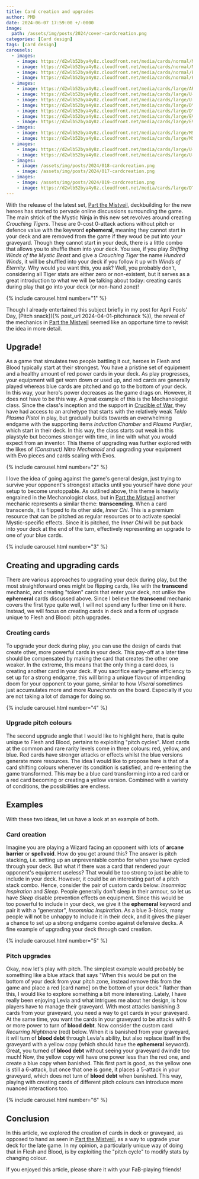 ```yaml
---
title: Card creation and upgrades
author: PMD
date: 2024-06-07 17:59:00 +/-0000
image:
  path: /assets/img/posts/2024/cover-cardcreation.png
categories: [Card design]
tags: [card design]
carousels:
  - images:
    - image: https://d2wlb52bya4y8z.cloudfront.net/media/cards/normal/MST188.webp
    - image: https://d2wlb52bya4y8z.cloudfront.net/media/cards/normal/MST052.webp
    - image: https://d2wlb52bya4y8z.cloudfront.net/media/cards/normal/EVR041.webp
    - image: https://d2wlb52bya4y8z.cloudfront.net/media/cards/normal/EVR040.webp
  - images:
    - image: https://d2wlb52bya4y8z.cloudfront.net/media/cards/large/ARC003.webp
    - image: https://d2wlb52bya4y8z.cloudfront.net/media/cards/large/U-ARC010.webp
    - image: https://d2wlb52bya4y8z.cloudfront.net/media/cards/large/U-CRU105.webp
    - image: https://d2wlb52bya4y8z.cloudfront.net/media/cards/large/DYN092-RF.webp
    - image: https://d2wlb52bya4y8z.cloudfront.net/media/cards/large/DYN092-RF_BACK.webp
    - image: https://d2wlb52bya4y8z.cloudfront.net/media/cards/large/EVO029.webp
    - image: https://d2wlb52bya4y8z.cloudfront.net/media/cards/large/EVO055.webp
  - images:
    - image: https://d2wlb52bya4y8z.cloudfront.net/media/cards/large/MST100.webp
    - image: https://d2wlb52bya4y8z.cloudfront.net/media/cards/large/MST100_BACK.webp
  - images:
    - image: https://d2wlb52bya4y8z.cloudfront.net/media/cards/large/U-ARC075.webp
    - image: https://d2wlb52bya4y8z.cloudfront.net/media/cards/large/U-ARC112.webp
  - images:
    - image: /assets/img/posts/2024/018-cardcreation.png
    - image: /assets/img/posts/2024/017-cardcreation.png
  - images:
    - image: /assets/img/posts/2024/019-cardcreation.png
    - image: https://d2wlb52bya4y8z.cloudfront.net/media/cards/large/DTD103.webp
---
```


With the release of the latest set, [Part the Mistveil](https://fabtcg.com/products/booster-set/part-the-mistveil/), deckbuilding for the new heroes has started to pervade online discussions surrounding the game. The main shtick of the Mystic Ninja in this new set revolves around creating _Crouching Tigers_. These are 0-cost 0-attack actions without pitch or defence value with the keyword __ephemeral__, meaning they cannot start in your deck and are removed from the game if they woud be put into your graveyard. Though they cannot start in your deck, there is a little combo that allows you to shuffle them into your deck. You see, if you play _Shifting Winds of the Mystic Beast_ and give a _Crouching Tiger_ the name _Hundred Winds_, it will be shuffled into your deck if you follow it up with _Winds of Eternity_. Why would you want this, you ask? Well, you probably don't, considering all Tiger stats are either zero or non-existent, but it serves as a great introduction to what we will be talking about today: creating cards during play that go into your deck (or non-hand zone)!

{% include carousel.html number="1" %}

Though I already entertained this subject briefly in my post for April Fools' Day, [Pitch snack]({% post_url 2024-04-01-pitchsnack %}), the reveal of the mechanics in [Part the Mistveil](https://fabtcg.com/products/booster-set/part-the-mistveil/) seemed like an opportune time to revisit the idea in more detail.

## Upgrade!
As a game that simulates two people battling it out, heroes in Flesh and Blood typically start at their strongest. You have a pristine set of equipment and a healthy amount of red power cards in your deck. As play progresses, your equipment will get worn down or used up, and red cards are generally played whereas blue cards are pitched and go to the bottom of your deck. In this way, your hero's power decreases as the game drags on. However, it does not have to be this way. A great example of this is the Mechanologist class. Since the class's inception and the support in [Crucible of War](https://fabtcg.com/products/booster-set/crucible-war-unlimited/), they have had access to an archetype that starts with the relatively weak _Teklo Plasma Pistol_ in play, but gradually builds towards an overwhelming endgame with the supporting items _Induction Chamber_ and _Plasma Purifier_, which start in their deck. In this way, the class starts out weak in this playstyle but becomes stronger with time, in line with what you would expect from an inventor. This theme of upgrading was further explored with the likes of _(Construct) Nitro Mechanoid_ and upgrading your equipment with Evo pieces and cards scaling with Evos.

{% include carousel.html number="2" %}

I love the idea of going against the game's general design, just trying to survive your opponent's strongest attacks until you yourself have done your setup to become unstoppable. As outlined above, this theme is heavily engrained in the Mechanologist class, but in [Part the Mistveil](https://fabtcg.com/products/booster-set/part-the-mistveil/) another mechanic represents a similar theme: __transcending__. When a card transcends, it is flipped to its other side, _Inner Chi_. This is a premium resource that can be pitched as regular resources or to activate special Mystic-specific effects. Since it is pitched, the _Inner Chi_ will be put back into your deck at the end of the turn, effectively representing an upgrade to one of your blue cards.

{% include carousel.html number="3" %}

## Creating and upgrading cards
There are various approaches to upgrading your deck during play, but the most straightforward ones might be flipping cards, like with the __transcend__ mechanic, and creating "token" cards that enter your deck, not unlike the __ephemeral__ cards discussed above. Since I believe the __transcend__ mechanic covers the first type quite well, I will not spend any further time on it here. Instead, we will focus on creating cards in deck and a form of upgrade unique to Flesh and Blood: pitch upgrades.

### Creating cards
To upgrade your deck during play, you can use the design of cards that create other, more powerful cards in your deck. This pay-off at a later time should be compensated by making the card that creates the other one weaker. In the extreme, this means that the only thing a card does, is creating another card in your deck. If you sacrifice early-game efficiency to set up for a strong endgame, this will bring a unique flavour of impending doom for your opponent to your game, similar to how _Viserai_ sometimes just accumulates more and more _Runechants_ on the board. Especially if you are not taking a lot of damage for doing so.

{% include carousel.html number="4" %}

### Upgrade pitch colours
The second upgrade angle that I would like to highlight here, that is quite unique to Flesh and Blood, pertains to exploiting "pitch cycles". Most cards at the common and rare rarity levels come in three colours: red, yellow, and blue. Red cards have stronger attacks or effects whilst the blue versions generate more resources. The idea I would like to propose here is that of a card shifting colours whenever its condition is satisfied, and re-entering the game transformed. This may be a blue card transforming into a red card or a red card becoming or creating a yellow version. Combined with a variety of conditions, the possibilities are endless.

## Examples
With these two ideas, let us have a look at an example of both.

### Card creation
Imagine you are playing a Wizard facing an opponent with lots of __arcane barrier__ or __spellvoid__. How do you get around this? The answer is pitch stacking, i.e. setting up an unpreventable combo for when you have cycled through your deck. But what if there was a card that rendered your opponent's equipment useless? That would be too strong to just be able to include in your deck. However, it could be an interesting part of a pitch stack combo. Hence, consider the pair of custom cards below: _Insomniac Inspiration_ and _Sleep_. People generally don't sleep in their armour, so let us have _Sleep_ disable prevention effects on equipment. Since this would be too powerful to include in your deck, we give it the __ephemeral__ keyword and pair it with a "generator", _Insomniac Inspiration_. As a blue 3-block, many people will not be unhappy to include it in their deck, and it gives the player a chance to set up a strong endgame combo against defensive decks. A fine example of upgrading your deck through card creation.

{% include carousel.html number="5" %}

### Pitch upgrades
Okay, now let's play with pitch. The simplest example would probably be something like a blue attack that says "When this would be put on the bottom of your deck from your pitch zone, instead remove this from the game and place a red [card name] on the bottom of your deck." Rather than this, I would like to explore something a bit more interesting. Lately, I have really been enjoying Levia and what intrigues me about her design, is how players have to manage their graveyard. With most attacks banishing 3 cards from your graveyard, you need a way to get cards in your graveyard. At the same time, you want the cards in your graveyard to be attacks with 6 or more power to turn of __blood debt__. Now consider the custom card _Recurring Nightmare_ (red) below. When it is banished from your graveyard, it will turn of __blood debt__ through Levia's ability, but also replace itself in the graveyard with a yellow copy (which should have the __ephemeral__ keyword). Great, you turned of __blood debt__ without seeing your graveyard dwindle too much! Now, the yellow copy will have one power less than the red one, and create a blue copy when banished. This first part is good, as the yellow one is still a 6-attack, but once that one is gone, it places a 5-attack in your graveyard, which does not turn of __blood debt__ when banished. This way, playing with creating cards of different pitch colours can introduce more nuanced interactions too.

{% include carousel.html number="6" %}

## Conclusion
In this article, we explored the creation of cards in deck or graveyard, as opposed to hand as seen in [Part the Mistveil](https://fabtcg.com/products/booster-set/part-the-mistveil/), as a way to upgrade your deck for the late game. In my opinion, a particularly unique way of doing that in Flesh and Blood, is by exploiting the "pitch cycle" to modify stats by changing colour.

If you enjoyed this article, please share it with your FaB-playing friends!